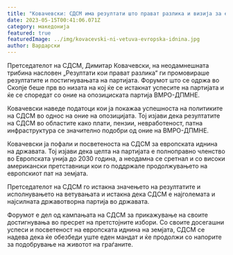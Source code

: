 ```yaml
---
title: "Ковачевски: СДСМ има резултати што прават разлика и визија за европска иднина"
date: 2023-05-15T00:41:06.071Z
category: македонија
featured: true
featuredImage: ../img/kovacevski-ni-vetuva-evropska-idnina.jpg
author: Вардарски
---
```

Претседателот на СДСМ, Димитар Ковачевски, на неодамнешната трибина насловен „Резултати кои прават разлика“ ги промовираше резултатите и постигнувањата на партијата. Форумот што се одржа во Скопје беше прв во низата на кој ќе се истакнат успесите на партијата и ќе се споредат со оние на опозициската партија ВМРО-ДПМНЕ.

Ковачевски наведе податоци кои ја покажаа успешноста на политиките на СДСМ во однос на оние на опозицијата. Тој изјави дека резултатите на СДСМ во областите како плати, пензии, невработеност, патна инфраструктура се значително подобри од оние на ВМРО-ДПМНЕ.

Ковачевски ја пофали и посветеноста на СДСМ за европската иднина на државата. Тој изјави дека целта на партијата е полноправно членство во Европската унија до 2030 година, а неодамна се сретнал и со високи американски претставници кои го поддржале продолжувањето на европскиот пат на земјата.

Претседателот на СДСМ го истакна значењето на резултатите и исполнувањето на ветувањата и истакна дека СДСМ е најголемата и најсилната државотворна партија во државата.

Форумот е дел од кампањата на СДСМ за прикажување на своите достигнувања во пресрет на претстојните избори. Со своите досегашни успеси и посветеност на европската иднина на земјата, СДСМ се надева дека ќе обезбеди уште еден мандат и ќе продолжи со напорите за подобрување на животот на граѓаните.